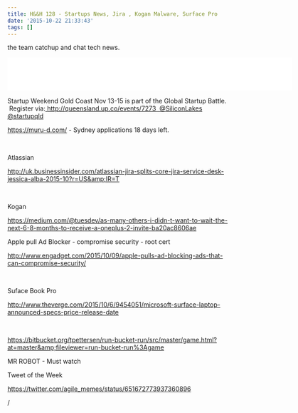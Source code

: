 ```yaml
---
title: H&&H 128 - Startups News, Jira , Kogan Malware, Surface Pro
date: '2015-10-22 21:33:43'
tags: []
---
```


the team catchup and chat tech news.
<!--more-->
<iframe style="border: none" src="//html5-player.libsyn.com/embed/episode/id/3880675/height/75/width/640/theme/standard/direction/no/autoplay/no/autonext/no/thumbnail/no/preload/no/no_addthis/no/" height="75" width="640" scrolling="no"  allowfullscreen webkitallowfullscreen mozallowfullscreen oallowfullscreen msallowfullscreen></iframe>

<span style="font-weight: 400;">Startup Weekend Gold Coast Nov 13-15 is part of the Global Startup Battle.  Register via:</span><a href="http://t.co/XnkCFIGWUf"> <span style="font-weight: 400;">http://</span><span style="font-weight: 400;">queensland.up.co/events/7273</span> </a><a href="https://twitter.com/SiliconLakes"><span style="font-weight: 400;"> </span><span style="font-weight: 400;">@</span><span style="font-weight: 400;">SiliconLakes</span></a><a href="https://twitter.com/startupqld"> <span style="font-weight: 400;">@</span><span style="font-weight: 400;">startupqld</span></a>

<a href="https://muru-d.com/"><span style="font-weight: 400;">https://muru-d.com/</span></a><span style="font-weight: 400;"> - Sydney applications 18 days left.</span>

&nbsp;

<span style="font-weight: 400;">Atlassian</span>

<a href="http://uk.businessinsider.com/atlassian-jira-splits-core-jira-service-desk-jessica-alba-2015-10?r=US&amp;IR=T"><span style="font-weight: 400;">http://uk.businessinsider.com/atlassian-jira-splits-core-jira-service-desk-jessica-alba-2015-10?r=US&amp;IR=T</span></a>

&nbsp;

<span style="font-weight: 400;">Kogan</span>

<a href="https://medium.com/@tuesdev/as-many-others-i-didn-t-want-to-wait-the-next-6-8-months-to-receive-a-oneplus-2-invite-ba20ac8606ae"><span style="font-weight: 400;">https://medium.com/@tuesdev/as-many-others-i-didn-t-want-to-wait-the-next-6-8-months-to-receive-a-oneplus-2-invite-ba20ac8606ae</span></a>

<span style="font-weight: 400;">Apple pull Ad Blocker - compromise security - root cert</span>

<a href="http://www.engadget.com/2015/10/09/apple-pulls-ad-blocking-ads-that-can-compromise-security/"><span style="font-weight: 400;">http://www.engadget.com/2015/10/09/apple-pulls-ad-blocking-ads-that-can-compromise-security/</span></a>

&nbsp;

<span style="font-weight: 400;">Suface Book Pro</span>

<a href="http://www.theverge.com/2015/10/6/9454051/microsoft-surface-laptop-announced-specs-price-release-date"><span style="font-weight: 400;">http://www.theverge.com/2015/10/6/9454051/microsoft-surface-laptop-announced-specs-price-release-date</span></a>

&nbsp;

<a href="https://bitbucket.org/tpettersen/run-bucket-run/src/master/game.html?at=master&amp;fileviewer=run-bucket-run%3Agame"><span style="font-weight: 400;">https://bitbucket.org/tpettersen/run-bucket-run/src/master/game.html?at=master&amp;fileviewer=run-bucket-run%3Agame</span></a>

<span style="font-weight: 400;">MR ROBOT - Must watch</span>

<span style="font-weight: 400;">Tweet of the Week</span>

<a href="https://twitter.com/agile_memes/status/651672773937360896"><span style="font-weight: 400;">https://twitter.com/agile_memes/status/651672773937360896</span></a>

<span style="font-weight: 400;">/</span>
